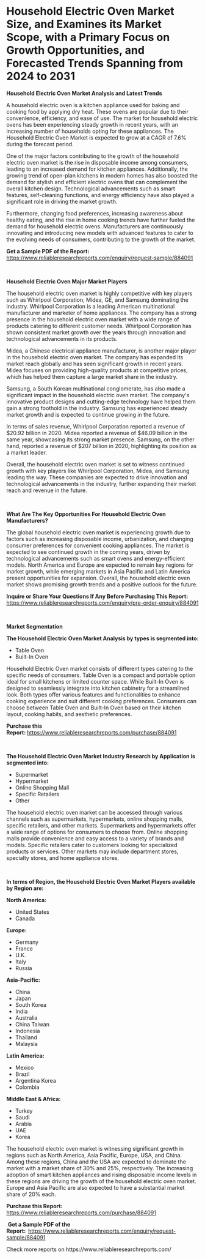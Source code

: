 <p><h1>Household Electric Oven Market Size, and Examines its Market Scope, with a Primary Focus on Growth Opportunities, and Forecasted Trends Spanning from 2024 to 2031</h1></p><p><strong>Household Electric Oven Market Analysis and Latest Trends</strong></p>
<p><p>A household electric oven is a kitchen appliance used for baking and cooking food by applying dry heat. These ovens are popular due to their convenience, efficiency, and ease of use. The market for household electric ovens has been experiencing steady growth in recent years, with an increasing number of households opting for these appliances. The Household Electric Oven Market is expected to grow at a CAGR of 7.6% during the forecast period.</p><p>One of the major factors contributing to the growth of the household electric oven market is the rise in disposable income among consumers, leading to an increased demand for kitchen appliances. Additionally, the growing trend of open-plan kitchens in modern homes has also boosted the demand for stylish and efficient electric ovens that can complement the overall kitchen design. Technological advancements such as smart features, self-cleaning functions, and energy efficiency have also played a significant role in driving the market growth.</p><p>Furthermore, changing food preferences, increasing awareness about healthy eating, and the rise in home cooking trends have further fueled the demand for household electric ovens. Manufacturers are continuously innovating and introducing new models with advanced features to cater to the evolving needs of consumers, contributing to the growth of the market.</p></p>
<p><strong>Get a Sample PDF of the Report:&nbsp;</strong> <a href="https://www.reliableresearchreports.com/enquiry/request-sample/884091">https://www.reliableresearchreports.com/enquiry/request-sample/884091</a></p>
<p>&nbsp;</p>
<p><strong>Household Electric Oven Major Market Players</strong></p>
<p><p>The household electric oven market is highly competitive with key players such as Whirlpool Corporation, Midea, GE, and Samsung dominating the industry. Whirlpool Corporation is a leading American multinational manufacturer and marketer of home appliances. The company has a strong presence in the household electric oven market with a wide range of products catering to different customer needs. Whirlpool Corporation has shown consistent market growth over the years through innovation and technological advancements in its products.</p><p>Midea, a Chinese electrical appliance manufacturer, is another major player in the household electric oven market. The company has expanded its market reach globally and has seen significant growth in recent years. Midea focuses on providing high-quality products at competitive prices, which has helped them capture a large market share in the industry.</p><p>Samsung, a South Korean multinational conglomerate, has also made a significant impact in the household electric oven market. The company's innovative product designs and cutting-edge technology have helped them gain a strong foothold in the industry. Samsung has experienced steady market growth and is expected to continue growing in the future.</p><p>In terms of sales revenue, Whirlpool Corporation reported a revenue of $20.92 billion in 2020. Midea reported a revenue of $46.09 billion in the same year, showcasing its strong market presence. Samsung, on the other hand, reported a revenue of $207 billion in 2020, highlighting its position as a market leader.</p><p>Overall, the household electric oven market is set to witness continued growth with key players like Whirlpool Corporation, Midea, and Samsung leading the way. These companies are expected to drive innovation and technological advancements in the industry, further expanding their market reach and revenue in the future.</p></p>
<p>&nbsp;</p>
<p><strong>What Are The Key Opportunities For Household Electric Oven Manufacturers?</strong></p>
<p><p>The global household electric oven market is experiencing growth due to factors such as increasing disposable income, urbanization, and changing consumer preferences for convenient cooking appliances. The market is expected to see continued growth in the coming years, driven by technological advancements such as smart ovens and energy-efficient models. North America and Europe are expected to remain key regions for market growth, while emerging markets in Asia Pacific and Latin America present opportunities for expansion. Overall, the household electric oven market shows promising growth trends and a positive outlook for the future.</p></p>
<p><strong>Inquire or Share Your Questions If Any Before Purchasing This Report:</strong> <a href="https://www.reliableresearchreports.com/enquiry/pre-order-enquiry/884091">https://www.reliableresearchreports.com/enquiry/pre-order-enquiry/884091</a></p>
<p>&nbsp;</p>
<p><strong>Market Segmentation</strong></p>
<p><strong>The Household Electric Oven Market Analysis by types is segmented into:</strong></p>
<p><ul><li>Table Oven</li><li>Built-In Oven</li></ul></p>
<p><p>Household Electric Oven market consists of different types catering to the specific needs of consumers. Table Oven is a compact and portable option ideal for small kitchens or limited counter space. While Built-In Oven is designed to seamlessly integrate into kitchen cabinetry for a streamlined look. Both types offer various features and functionalities to enhance cooking experience and suit different cooking preferences. Consumers can choose between Table Oven and Built-In Oven based on their kitchen layout, cooking habits, and aesthetic preferences.</p></p>
<p><strong>Purchase this Report:&nbsp;</strong><a href="https://www.reliableresearchreports.com/purchase/884091">https://www.reliableresearchreports.com/purchase/884091</a></p>
<p>&nbsp;</p>
<p><strong>The Household Electric Oven Market Industry Research by Application is segmented into:</strong></p>
<p><ul><li>Supermarket</li><li>Hypermarket</li><li>Online Shopping Mall</li><li>Specific Retailers</li><li>Other</li></ul></p>
<p><p>The household electric oven market can be accessed through various channels such as supermarkets, hypermarkets, online shopping malls, specific retailers, and other markets. Supermarkets and hypermarkets offer a wide range of options for consumers to choose from. Online shopping malls provide convenience and easy access to a variety of brands and models. Specific retailers cater to customers looking for specialized products or services. Other markets may include department stores, specialty stores, and home appliance stores.</p></p>
<p>&nbsp;</p>
<p><strong>In terms of Region, the Household Electric Oven Market Players available by Region are:</strong></p>
<p>
    <p> <strong> North America: </strong>
        <ul>
            <li>United States</li>
            <li>Canada</li>
        </ul>
        </p> 
    <p> <strong> Europe: </strong>
        <ul>
            <li>Germany</li>
            <li>France</li>
            <li>U.K.</li>
            <li>Italy</li>
            <li>Russia</li>
        </ul>
        </p> 
    <p> <strong> Asia-Pacific: </strong>
        <ul>
            <li>China</li>
            <li>Japan</li>
            <li>South Korea</li>
            <li>India</li>
            <li>Australia</li>
            <li>China Taiwan</li>
            <li>Indonesia</li>
            <li>Thailand</li>
            <li>Malaysia</li>
        </ul>
        </p> 
    <p> <strong> Latin America: </strong>
        <ul>
            <li>Mexico</li>
            <li>Brazil</li>
            <li>Argentina Korea</li>
            <li>Colombia</li>
        </ul>
        </p> 
    <p> <strong> Middle East & Africa: </strong>
        <ul>
            <li>Turkey</li>
            <li>Saudi</li>
            <li>Arabia</li>
            <li>UAE</li>
            <li>Korea</li>
        </ul>
    </p>
    </p>
<p><p>The household electric oven market is witnessing significant growth in regions such as North America, Asia Pacific, Europe, USA, and China. Among these regions, China and the USA are expected to dominate the market with a market share of 30% and 25%, respectively. The increasing adoption of smart kitchen appliances and rising disposable income levels in these regions are driving the growth of the household electric oven market. Europe and Asia Pacific are also expected to have a substantial market share of 20% each.</p></p>
<p><strong>Purchase this Report: </strong><a href="https://www.reliableresearchreports.com/purchase/884091">https://www.reliableresearchreports.com/purchase/884091</a></p>
<p>&nbsp;<strong>Get a Sample PDF of the Report:&nbsp;&nbsp;</strong><a href="https://www.reliableresearchreports.com/enquiry/request-sample/884091">https://www.reliableresearchreports.com/enquiry/request-sample/884091</a></p>
<p><strong></strong></p>
<p>Check more reports on https://www.reliableresearchreports.com/</p>